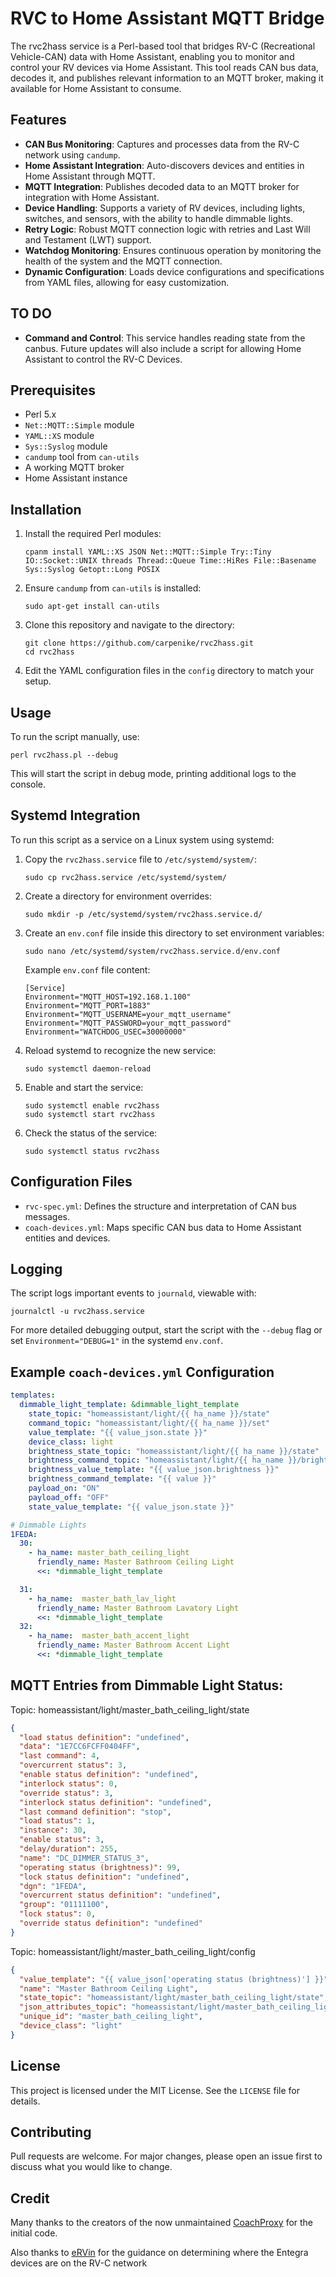# RVC to Home Assistant MQTT Bridge

The rvc2hass service is a Perl-based tool that bridges RV-C (Recreational Vehicle-CAN) data with Home Assistant, enabling you to monitor and control your RV devices via Home Assistant. This tool reads CAN bus data, decodes it, and publishes relevant information to an MQTT broker, making it available for Home Assistant to consume.

## Features

- **CAN Bus Monitoring**: Captures and processes data from the RV-C network using `candump`.
- **Home Assistant Integration**: Auto-discovers devices and entities in Home Assistant through MQTT.
- **MQTT Integration**: Publishes decoded data to an MQTT broker for integration with Home Assistant.
- **Device Handling**: Supports a variety of RV devices, including lights, switches, and sensors, with the ability to handle dimmable lights.
- **Retry Logic**: Robust MQTT connection logic with retries and Last Will and Testament (LWT) support.
- **Watchdog Monitoring**: Ensures continuous operation by monitoring the health of the system and the MQTT connection.
- **Dynamic Configuration**: Loads device configurations and specifications from YAML files, allowing for easy customization.

## TO DO

- **Command and Control**: This service handles reading state from the canbus. Future updates will also include a script for allowing Home Assistant to control the RV-C Devices.

## Prerequisites

- Perl 5.x
- `Net::MQTT::Simple` module
- `YAML::XS` module
- `Sys::Syslog` module
- `candump` tool from `can-utils`
- A working MQTT broker
- Home Assistant instance

## Installation

1. Install the required Perl modules:
    ```
    cpanm install YAML::XS JSON Net::MQTT::Simple Try::Tiny IO::Socket::UNIX threads Thread::Queue Time::HiRes File::Basename Sys::Syslog Getopt::Long POSIX
    ```

2. Ensure `candump` from `can-utils` is installed:
    ```
    sudo apt-get install can-utils
    ```

3. Clone this repository and navigate to the directory:
    ```
    git clone https://github.com/carpenike/rvc2hass.git
    cd rvc2hass
    ```

4. Edit the YAML configuration files in the `config` directory to match your setup.

## Usage

To run the script manually, use:
```
perl rvc2hass.pl --debug
```

This will start the script in debug mode, printing additional logs to the console.

## Systemd Integration

To run this script as a service on a Linux system using systemd:

1. Copy the `rvc2hass.service` file to `/etc/systemd/system/`:
    ```
    sudo cp rvc2hass.service /etc/systemd/system/
    ```

2. Create a directory for environment overrides:
    ```
    sudo mkdir -p /etc/systemd/system/rvc2hass.service.d/
    ```

3. Create an `env.conf` file inside this directory to set environment variables:
    ```
    sudo nano /etc/systemd/system/rvc2hass.service.d/env.conf
    ```

    Example `env.conf` file content:
    ```
    [Service]
    Environment="MQTT_HOST=192.168.1.100"
    Environment="MQTT_PORT=1883"
    Environment="MQTT_USERNAME=your_mqtt_username"
    Environment="MQTT_PASSWORD=your_mqtt_password"
    Environment="WATCHDOG_USEC=30000000"
    ```

4. Reload systemd to recognize the new service:
    ```
    sudo systemctl daemon-reload
    ```

5. Enable and start the service:
    ```
    sudo systemctl enable rvc2hass
    sudo systemctl start rvc2hass
    ```

6. Check the status of the service:
    ```
    sudo systemctl status rvc2hass
    ```

## Configuration Files

- `rvc-spec.yml`: Defines the structure and interpretation of CAN bus messages.
- `coach-devices.yml`: Maps specific CAN bus data to Home Assistant entities and devices.

## Logging

The script logs important events to `journald`, viewable with:
```
journalctl -u rvc2hass.service
```

For more detailed debugging output, start the script with the `--debug` flag or set `Environment="DEBUG=1"` in the systemd `env.conf`.

## Example `coach-devices.yml` Configuration

```yaml
templates:
  dimmable_light_template: &dimmable_light_template
    state_topic: "homeassistant/light/{{ ha_name }}/state"
    command_topic: "homeassistant/light/{{ ha_name }}/set"
    value_template: "{{ value_json.state }}"
    device_class: light
    brightness_state_topic: "homeassistant/light/{{ ha_name }}/state"
    brightness_command_topic: "homeassistant/light/{{ ha_name }}/brightness/set"
    brightness_value_template: "{{ value_json.brightness }}"
    brightness_command_template: "{{ value }}"
    payload_on: "ON"
    payload_off: "OFF"
    state_value_template: "{{ value_json.state }}"

# Dimmable Lights
1FEDA:
  30:
    - ha_name: master_bath_ceiling_light
      friendly_name: Master Bathroom Ceiling Light
      <<: *dimmable_light_template

  31:
    - ha_name:  master_bath_lav_light
      friendly_name: Master Bathroom Lavatory Light
      <<: *dimmable_light_template
  32:
    - ha_name:  master_bath_accent_light
      friendly_name: Master Bathroom Accent Light
      <<: *dimmable_light_template
```

## MQTT Entries from Dimmable Light Status:

Topic: homeassistant/light/master_bath_ceiling_light/state

```json
{
  "load status definition": "undefined",
  "data": "1E7CC6FCFF0404FF",
  "last command": 4,
  "overcurrent status": 3,
  "enable status definition": "undefined",
  "interlock status": 0,
  "override status": 3,
  "interlock status definition": "undefined",
  "last command definition": "stop",
  "load status": 1,
  "instance": 30,
  "enable status": 3,
  "delay/duration": 255,
  "name": "DC_DIMMER_STATUS_3",
  "operating status (brightness)": 99,
  "lock status definition": "undefined",
  "dgn": "1FEDA",
  "overcurrent status definition": "undefined",
  "group": "01111100",
  "lock status": 0,
  "override status definition": "undefined"
}
```

Topic: homeassistant/light/master_bath_ceiling_light/config

```json
{
  "value_template": "{{ value_json['operating status (brightness)'] }}",
  "name": "Master Bathroom Ceiling Light",
  "state_topic": "homeassistant/light/master_bath_ceiling_light/state",
  "json_attributes_topic": "homeassistant/light/master_bath_ceiling_light/state",
  "unique_id": "master_bath_ceiling_light",
  "device_class": "light"
}
```

## License

This project is licensed under the MIT License. See the `LICENSE` file for details.

## Contributing

Pull requests are welcome. For major changes, please open an issue first to discuss what you would like to change.

## Credit

Many thanks to the creators of the now unmaintained [CoachProxy](https://coachproxy.com/) for the initial code.

Also thanks to [eRVin](https://myervin.com/) for the guidance on determining where the Entegra devices are on the RV-C network